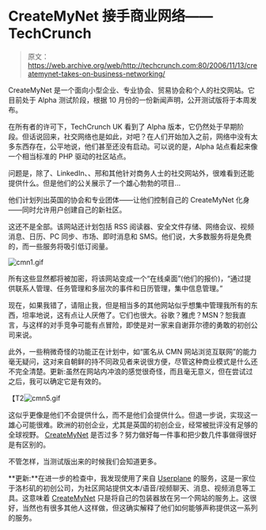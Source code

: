 # CreateMyNet 接手商业网络——TechCrunch

> 原文：<https://web.archive.org/web/http://techcrunch.com:80/2006/11/13/createmynet-takes-on-business-networking/>

CreateMyNet 是一个面向小型企业、专业协会、贸易协会和个人的社交网站。它目前处于 Alpha 测试阶段，根据 10 月份的一份新闻声明，公开测试版将于本周发布。

在所有者的许可下，TechCrunch UK 看到了 Alpha 版本，它仍然处于早期阶段。但话说回来，社交网络也是如此，对吧？在人们开始加入之前，网络中没有太多东西存在，公平地说，他们甚至还没有启动。可以说的是，Alpha 站点看起来像一个相当标准的 PHP 驱动的社区站点。

问题是，除了、LinkedIn、、邢和其他针对商务人士的社交网站外，很难看到还能提供什么。但是他们的公关展示了一个雄心勃勃的项目…

他们计划列出英国的协会和专业团体——让他们控制自己的 CreateMyNet 化身——同时允许用户创建自己的新社区。

这还不是全部。该网站还计划包括 RSS 阅读器、安全文件存储、网络会议、视频消息、日历、PC 同步、市场、即时消息和 SMS。他们说，大多数服务将是免费的，而一些服务将吸引低订阅量。

![cmn1.gif](img/10937bc2eb87260ff5f564a166171f60.png)

所有这些显然都将被加密，将该网站变成一个“在线桌面”(他们的报价)，“通过提供联系人管理、任务管理和多层次的事件和日历管理，集中信息管理。”

现在，如果我错了，请阻止我，但是相当多的其他网站似乎想集中管理我所有的东西，坦率地说，这有点让人厌倦了。它们也很大。谷歌？雅虎？MSN？恕我直言，与这样的对手竞争可能有点冒险，即使是对一家来自谢菲尔德的勇敢的初创公司来说。

此外，一些稍微奇怪的功能正在计划中，如“匿名从 CMN 网站浏览互联网”的能力毫无疑问，这对来自朝鲜的持不同政见者来说很方便，尽管这种商业模式是什么还不完全清楚。更新:虽然在网站内冲浪的感觉很奇怪，而且毫无意义，但在尝试过之后，我可以确定它是有效的。

【T2![cmn5.gif](img/c5458a81cdeacc2c2d620da23e80d336.png)

这似乎更像是他们不会提供什么，而不是他们会提供什么。但退一步说，实现这一雄心可能很难。欧洲的初创企业，尤其是英国的初创企业，经常被批评没有足够的全球视野。 [CreateMyNet](https://web.archive.org/web/20201124100433/http://www.createmynet.com/) 是否过多？努力做好每一件事和把少数几件事做得很好是有区别的。

不管怎样，当测试版出来的时候我们会知道更多。

**更新:**在进一步的检查中，我发现使用了来自 [Userplane](https://web.archive.org/web/20201124100433/http://www.userplane.com/) 的服务，这是一家位于洛杉矶的初创公司，为社区网站提供文本/语音/视频聊天、消息、视频消息等工具。这意味着 [CreateMyNet](https://web.archive.org/web/20201124100433/http://www.createmynet.com/) 只是将自己的包装器放在另一个网站的服务上。这很好，当然也有很多其他人这样做，但这确实解释了他们如何能够声称提供这一系列的服务。